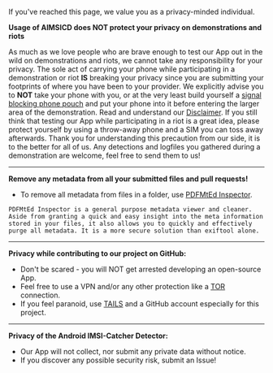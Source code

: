 If you've reached this page, we value you as a privacy-minded individual.

**Usage of AIMSICD does NOT protect your privacy on demonstrations and riots**

As much as we love people who are brave enough to test our App out in the wild on demonstrations and riots, we cannot take any responsibility for your privacy. The sole act of carrying your phone while participating in a demonstration or riot **IS** breaking your privacy since you are submitting your footprints of where you have been to your provider. We explicitly advise you to **NOT** take your phone with you, or at the very least build yourself a [signal blocking phone pouch](http://killyourphone.com/) and put your phone into it before entering the larger area of the demonstration. Read and understand our [Disclaimer](https://github.com/SecUpwN/Android-IMSI-Catcher-Detector/blob/master/DISCLAIMER). If you still think that testing our App while participating in a riot is a great idea, please protect yourself by using a throw-away phone and a SIM you can toss away afterwards. Thank you for understanding this precaution from our side, it is to the better for all of us. Any detections and logfiles you gathered during a demonstration are welcome, feel free to send them to us!

---

**Remove any metadata from all your submitted files and pull requests!**

* To remove all metadata from files in a folder, use [PDFMtEd Inspector](https://github.com/Glutanimate/PDFMtEd/raw/master/pdfmted-inspector).

```
PDFMtEd Inspector is a general purpose metadata viewer and cleaner.
Aside from granting a quick and easy insight into the meta information
stored in your files, it also allows you to quickly and effectively
purge all metadata. It is a more secure solution than exiftool alone.
```

---

**Privacy while contributing to our project on GitHub:**

* Don't be scared - you will NOT get arrested developing an open-source App.
* Feel free to use a VPN and/or any other protection like a [TOR](https://www.torproject.org) connection.
* If you feel paranoid, use [TAILS](https://tails.boum.org/) and a GitHub account especially for this project.

---

**Privacy of the Android IMSI-Catcher Detector:**

* Our App will not collect, nor submit any private data without notice.
* If you discover any possible security risk, submit an Issue!